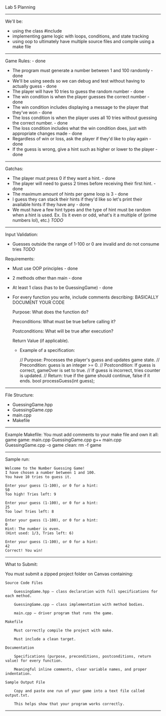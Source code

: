 Lab 5 Planning

---------------------------------------------------------------------------------------------------------------------------------------------------------------------------

We'll be:
- using the class #include <random>
- implementing game logic with loops, conditions, and state tracking
- using oop to ultimately have multiple source files and compile using a make file

---------------------------------------------------------------------------------------------------------------------------------------------------------------------------

Game Rules: - done
- The program must generate a number between 1 and 100 randomly - done
- We'll be using seeds so we can debug and test without having to actually guess - done
- The player will have 10 tries to guess the random number - done
- The win condition is when the player guesses the correct number - done
- The win condition includes displaying a message to the player that they've won - done
- The loss condition is when the player uses all 10 tries without guessing the correct number. - done
- The loss condition includes what the win condition does, just with appropriate changes made - done
- Regardless of win or loss, ask the player if they'd like to play again - done
- If the guess is wrong, give a hint such as higher or lower to the player - done

---------------------------------------------------------------------------------------------------------------------------------------------------------------------------

Gatchas:
- The player must press 0 if they want a hint. - done
- The player will need to guess 2 times before receiving their first hint. - done
- The maximum amount of hints per game loop is 3 - done
- I guess they can stack their hints if they'd like so let's print their available hints if they have any - done
- We must have a few hint types and the type of hint must be random when a hint is used. Ex. (Is it even or odd, what's it a multiple of (prime numbers lol), etc.) *TODO*

---------------------------------------------------------------------------------------------------------------------------------------------------------------------------

Input Validation:
- Guesses outside the range of 1-100 or 0 are invalid and do not consume tries *TODO*

Requirements:
- Must use OOP principles - done
- 2 methods other than main - done
- At least 1 class (has to be GuessingGame) - done
- For every function you write, include comments describing: BASICALLY DOCUMENT YOUR CODE

    Purpose: What does the function do?

    Preconditions: What must be true before calling it?

    Postconditions: What will be true after execution?

    Return Value (if applicable).

    - Example of a specification:

        // Purpose: Processes the player's guess and updates game state.
        // Precondition: guess is an integer >= 0.
        // Postcondition: If guess is correct, gameOver is set to true.
        //                If guess is incorrect, tries counter is updated.
        // Return: true if the game should continue, false if it ends.
        bool processGuess(int guess);

---------------------------------------------------------------------------------------------------------------------------------------------------------------------------

File Structure:
- GuessingGame.hpp
- GuessingGame.cpp
- main.cpp
- Makefile

---------------------------------------------------------------------------------------------------------------------------------------------------------------------------

Example Makefile: You must add comments to your make file and own it
all: game
game: main.cpp GuessingGame.cpp
g++ main.cpp GuessingGame.cpp -o game
clean:
rm -f game

---------------------------------------------------------------------------------------------------------------------------------------------------------------------------

Sample run:

    Welcome to the Number Guessing Game!
    I have chosen a number between 1 and 100.
    You have 10 tries to guess it.

    Enter your guess (1-100), or 0 for a hint:
    50
    Too high! Tries left: 9

    Enter your guess (1-100), or 0 for a hint:
    25
    Too low! Tries left: 8

    Enter your guess (1-100), or 0 for a hint:
    0
    Hint: The number is even.
    (Hint used: 1/3, Tries left: 6)

    Enter your guess (1-100), or 0 for a hint:
    42
    Correct! You win!

---------------------------------------------------------------------------------------------------------------------------------------------------------------------------

What to Submit:

You must submit a zipped project folder on Canvas containing:

    Source Code Files

        GuessingGame.hpp – class declaration with full specifications for each method.

        GuessingGame.cpp – class implementation with method bodies.

        main.cpp – driver program that runs the game.

    Makefile

        Must correctly compile the project with make.

        Must include a clean target.

    Documentation

        Specifications (purpose, preconditions, postconditions, return value) for every function.

        Meaningful inline comments, clear variable names, and proper indentation.

    Sample Output File 

        Copy and paste one run of your game into a text file called output.txt.

        This helps show that your program works correctly.

---------------------------------------------------------------------------------------------------------------------------------------------------------------------------
